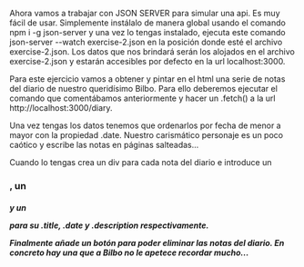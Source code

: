 Ahora vamos a trabajar con JSON SERVER para simular una api. Es muy fácil de usar. Simplemente instálalo de manera global usando el comando npm i -g json-server y una vez lo tengas instalado, ejecuta este comando json-server --watch exercise-2.json en la posición donde esté el archivo exercise-2.json. Los datos que nos brindará serán los alojados en el archivo exercise-2.json y estarán accesibles por defecto en la url localhost:3000.

Para este ejercicio vamos a obtener y pintar en el html una serie de notas del diario de nuestro queridísimo Bilbo. Para ello deberemos ejecutar el comando que comentábamos anteriormente y hacer un .fetch() a la url http://localhost:3000/diary.

Una vez tengas los datos tenemos que ordenarlos por fecha de menor a mayor con la propiedad .date. Nuestro carismático personaje es un poco caótico y escribe las notas en páginas salteadas...

Cuando lo tengas crea un div para cada nota del diario e introduce un <h3>, un <h5> y un <p> para su .title, .date y .description respectivamente.

Finalmente añade un botón para poder eliminar las notas del diario. En concreto hay una que a Bilbo no le apetece recordar mucho...